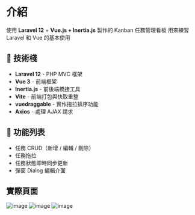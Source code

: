 # 介紹
使用 **Laravel 12** + **Vue.js + Inertia.js** 製作的 Kanban 任務管理看板
用來練習 Laravel 和 Vue 的基本使用

## 🔧 技術棧
- **Laravel 12** - PHP MVC 框架
- **Vue 3** - 前端框架
- **Inertia.js** - 前後端橋接工具
- **Vite** - 前端打包與快取重整
- **vuedraggable** - 實作拖拉排序功能
- **Axios** - 處理 AJAX 請求

## 📌 功能列表
- 任務 CRUD（新增 / 編輯 / 刪除）
- 任務拖拉
- 任務狀態即時同步更新
- 彈窗 Dialog 編輯介面

## 實際頁面
![image](https://i.imgur.com/9psVJ8f.png)
![image](https://i.imgur.com/WoJmYzV.png)
![image](https://i.imgur.com/RiUNVYz.png)
